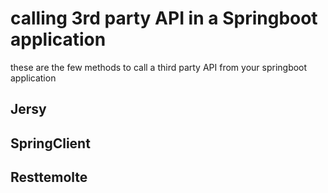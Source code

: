 # calling 3rd party API in a Springboot application

these are the few methods to call a third party API from your springboot application

## Jersy
## SpringClient
## Resttemolte

